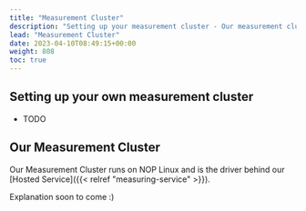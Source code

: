 ```yaml
---
title: "Measurement Cluster"
description: "Setting up your measurement cluster - Our measurement cluster"
lead: "Measurement Cluster"
date: 2023-04-10T08:49:15+00:00
weight: 808
toc: true
---
```


## Setting up your own measurement cluster

- TODO

## Our Measurement Cluster

Our Measurement Cluster runs on NOP Linux and is the driver behind our [Hosted Service]({{< relref "measuring-service" >}}).

Explanation soon to come :)